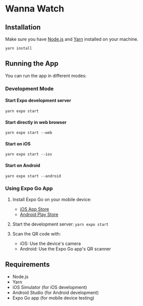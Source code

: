# Wanna Watch

## Installation

Make sure you have [Node.js](https://nodejs.org/) and [Yarn](https://yarnpkg.com/) installed on your machine.

```
yarn install
```

## Running the App

You can run the app in different modes:

### Development Mode

#### Start Expo development server
`yarn expo start`

#### Start directly in web browser
`yarn expo start --web`

#### Start on iOS
`yarn expo start --ios`

#### Start on Android
`yarn expo start --android`

### Using Expo Go App

1. Install Expo Go on your mobile device:
   - [iOS App Store](https://apps.apple.com/app/expo-go/id982107779)
   - [Android Play Store](https://play.google.com/store/apps/details?id=host.exp.exponent)

2. Start the development server:
`yarn expo start`

3. Scan the QR code with:
   - iOS: Use the device's camera
   - Android: Use the Expo Go app's QR scanner

## Requirements

- Node.js
- Yarn
- iOS Simulator (for iOS development)
- Android Studio (for Android development)
- Expo Go app (for mobile device testing)